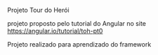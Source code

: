 Projeto Tour do Herói

projeto proposto pelo tutorial do Angular no site 
https://angular.io/tutorial/toh-pt0

Projeto realizado para aprendizado do framework
